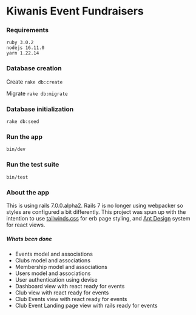 # Kiwanis Event Fundraisers

### Requirements

```
ruby 3.0.2
nodejs 16.11.0
yarn 1.22.14
```

### Database creation

Create
`rake db:create`

Migrate
`rake db:migrate`

### Database initialization
`rake db:seed`

### Run the app
`bin/dev`

### Run the test suite
`bin/test`

### About the app

This is using rails 7.0.0.alpha2. Rails 7 is no longer using webpacker so styles are configured a bit differently. This project was spun up with the intention to use [tailwinds.css](https://tailwindcss.com/) for erb page styling, and [Ant Design](https://ant.design/) system for react views.

##### Whats been done

- Events model and associations
- Clubs model and associations
- Membership model and associations
- Users model and associations
- User authentication using devise
- Dashboard view with react ready for events
- Club view with react ready for events
- Club Events view with react ready for events
- Club Event Landing page view with rails ready for events

